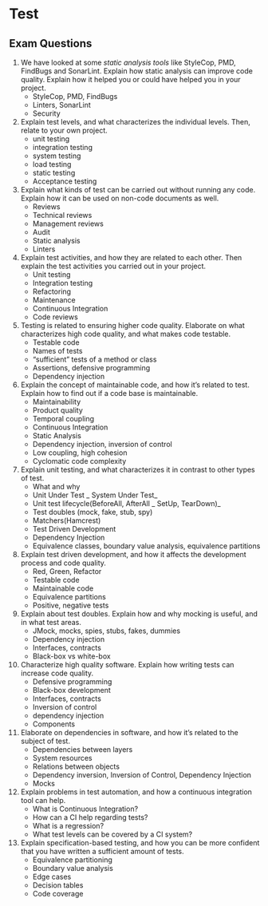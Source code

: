# Test

## Exam Questions

1.  We have looked at some _static analysis tools_ like StyleCop, PMD, FindBugs and SonarLint. Explain how static analysis can improve code quality. Explain how it helped you or could have helped you in your project.
    - StyleCop, PMD, FindBugs
    - Linters, SonarLint
    - Security
2.  Explain test levels, and what characterizes the individual levels. Then, relate to your own project.
    - unit testing
    - integration testing
    - system testing
    - load testing
    - static testing
    - Acceptance testing
3.  Explain what kinds of test can be carried out without running any code. Explain how it can be used on non-code documents as well.
    - Reviews
    - Technical reviews
    - Management reviews
    - Audit
    - Static analysis
    - Linters
4.  Explain test activities, and how they are related to each other. Then explain the test activities you carried out in your project.
    - Unit testing
    - Integration testing
    - Refactoring
    - Maintenance
    - Continuous Integration
    - Code reviews
5.  Testing is related to ensuring higher code quality. Elaborate on what characterizes high code quality, and what makes code testable.
    - Testable code
    - Names of tests
    - “sufficient” tests of a method or class
    - Assertions, defensive programming
    - Dependency injection
6.  Explain the concept of maintainable code, and how it’s related to test. Explain how to find out if a code base is maintainable.
    - Maintainability
    - Product quality
    - Temporal coupling
    - Continuous Integration
    - Static Analysis
    - Dependency injection, inversion of control
    - Low coupling, high cohesion
    - Cyclomatic code complexity
7.  Explain unit testing, and what characterizes it in contrast to other types of test.
    - What and why
    - Unit Under Test _ System Under Test_
    - Unit test lifecycle(BeforeAll, AfterAll _ SetUp, TearDown)_
    - Test doubles (mock, fake, stub, spy)
    - Matchers(Hamcrest)
    - Test Driven Development
    - Dependency Injection
    - Equivalence classes, boundary value analysis, equivalence partitions
8.  Explain test driven development, and how it affects the development process and code quality.
    - Red, Green, Refactor
    - Testable code
    - Maintainable code
    - Equivalence partitions
    - Positive, negative tests
9.  Explain about test doubles. Explain how and why mocking is useful, and in what test areas.
    - JMock, mocks, spies, stubs, fakes, dummies
    - Dependency injection
    - Interfaces, contracts
    - Black-box vs white-box
10. Characterize high quality software. Explain how writing tests can increase code quality.
    - Defensive programming
    - Black-box development
    - Interfaces, contracts
    - Inversion of control
    - dependency injection
    - Components
11. Elaborate on dependencies in software, and how it’s related to the subject of test.
    - Dependencies between layers
    - System resources
    - Relations between objects
    - Dependency inversion, Inversion of Control, Dependency Injection
    - Mocks
12. Explain problems in test automation, and how a continuous integration tool can help.
    - What is Continuous Integration?
    - How can a CI help regarding tests?
    - What is a regression?
    - What test levels can be covered by a CI system?
13. Explain specification-based testing, and how you can be more confident that you have written a sufficient amount of tests.
    - Equivalence partitioning
    - Boundary value analysis
    - Edge cases
    - Decision tables
    - Code coverage

